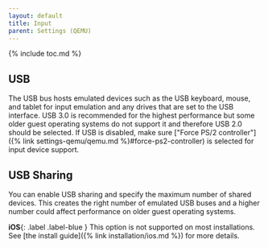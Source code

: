 ```yaml
---
layout: default
title: Input
parent: Settings (QEMU)
---
```

{% include toc.md %}

## USB
The USB bus hosts emulated devices such as the USB keyboard, mouse, and tablet for input emulation and any drives that are set to the USB interface. USB 3.0 is recommended for the highest performance but some older guest operating systems do not support it and therefore USB 2.0 should be selected. If USB is disabled, make sure ["Force PS/2 controller"]({% link settings-qemu/qemu.md %}#force-ps2-controller) is selected for input device support.

## USB Sharing
You can enable USB sharing and specify the maximum number of shared devices. This creates the right number of emulated USB buses and a higher number could affect performance on older guest operating systems.

**iOS**{: .label .label-blue } This option is not supported on most installations. See [the install guide]({% link installation/ios.md %}) for more details.
